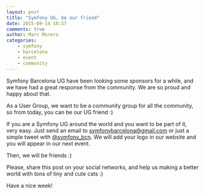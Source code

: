 ```yaml
---
layout: post
title: "Symfony UG, be our friend"
date: 2015-09-14 10:57
comments: true
author: Marc Morera
categories: 
    - symfony
    - barcelona
    - event
    - community
---
```

Symfony Barcelona UG have been looking some sponsors for a while, and we have
had a great response from the community. We are so proud and happy about that.

As a User Group, we want to be a community group for all the community, so from
today, you can be our UG friend :)

If you are a Symfony UG around the world and you want to be part of it, very
easy. Just send an email to
[symfonybarcelona@gmail.com](symfonybarcelona@gmail.com) or just a simple tweet
with [@symfony_bcn](http://twitter.com/symfony_bcn). We will add your logo in
our website and you will appear in our next event.

Then, we will be friends :)

Please, share this post on your social networks, and help us making a better
world with tons of tiny and cute cats :)

Have a nice week!